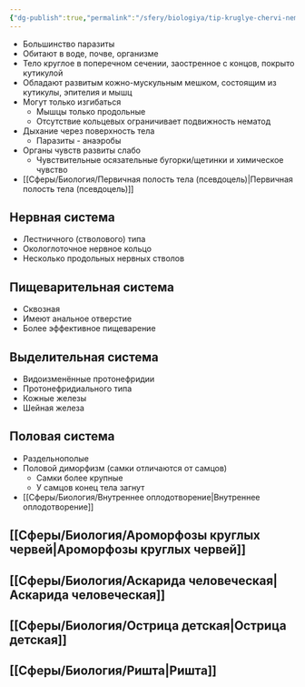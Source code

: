 ```yaml
---
{"dg-publish":true,"permalink":"/sfery/biologiya/tip-kruglye-chervi-nematody/","tags":["Зоология"]}
---
```


 - Большинство паразиты
- Обитают в воде, почве, организме 
- Тело круглое в поперечном сечении, заостренное с концов, покрыто кутикулой
- Обладают развитым кожно-мускульным мешком, состоящим из кутикулы, эпителия и мышц
- Могут только изгибаться
	- Мышцы только продольные
	- Отсутствие кольцевых ограничивает подвижность нематод
- Дыхание через поверхность тела
	- Паразиты - анаэробы
- Органы чувств развиты слабо
	- Чувствительные осязательные бугорки/щетинки и химическое чувство
- [[Сферы/Биология/Первичная полость тела (псевдоцель)\|Первичная полость тела (псевдоцель)]]
## Нервная система
- Лестничного (стволового) типа
- Окологлоточное нервное кольцо
- Несколько продольных нервных стволов
## Пищеварительная система
- Сквозная
- Имеют анальное отверстие
- Более эффективное пищеварение
## Выделительная система
- Видоизменённые протонефридии 
- Протонефридиального типа
- Кожные железы
- Шейная железа
## Половая система
- Раздельнополые
- Половой диморфизм (самки отличаются от самцов)
	- Самки более крупные
	- У самцов конец тела загнут
- [[Сферы/Биология/Внутреннее оплодотворение\|Внутреннее оплодотворение]]
## [[Сферы/Биология/Ароморфозы круглых червей\|Ароморфозы круглых червей]]
## [[Сферы/Биология/Аскарида человеческая\|Аскарида человеческая]]
## [[Сферы/Биология/Острица детская\|Острица детская]]
## [[Сферы/Биология/Ришта\|Ришта]] 